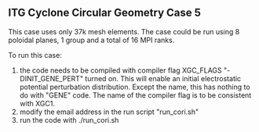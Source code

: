 ## ITG Cyclone Circular Geometry Case 5

This case uses only 37k mesh elements. The case could be run using 8 poloidal planes, 1 group and a total of 16 MPI ranks.

To run this case:
1. the code needs to be compiled with compiler flag XGC_FLAGS "-DINIT_GENE_PERT" turned on. This will enable an initial electrostatic potential perturbation distribution. 
Except the name, this has nothing to do with "GENE" code. The name of the compiler flag is to be consistent with XGC1.
2. modify the email address in the run script "run_cori.sh"
3. run the code with ./run_cori.sh 
